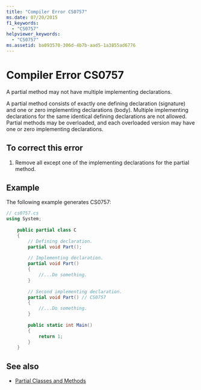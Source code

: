 ```yaml
---
title: "Compiler Error CS0757"
ms.date: 07/20/2015
f1_keywords: 
  - "CS0757"
helpviewer_keywords: 
  - "CS0757"
ms.assetid: ba093570-306d-4b7b-aad5-1a3855ad6776
---
```

# Compiler Error CS0757
A partial method may not have multiple implementing declarations.  
  
 A partial method consists of exactly one defining declaration (signature) and one or zero implementing declarations (body). Multiple implementing declarations for the same identical defining declarations are not allowed. Partial methods may be overloaded, and each overloaded version may have one or zero implementing declarations.  
  
## To correct this error  
  
1. Remove all except one of the implementing declarations for the partial method.  
  
## Example  
 The following example generates CS0757:  
  
```csharp  
// cs0757.cs  
using System;  
  
    public partial class C  
    {  
        // Defining declaration.  
        partial void Part();  
  
        // Implementing declaration.  
        partial void Part()  
        {  
            //...Do something.  
        }  
  
        // Second implementing declaration.  
        partial void Part() // CS0757  
        {  
            //...Do something.  
        }  
  
        public static int Main()  
        {  
            return 1;  
        }  
    }  
```  
  
## See also

- [Partial Classes and Methods](../programming-guide/classes-and-structs/partial-classes-and-methods.md)
